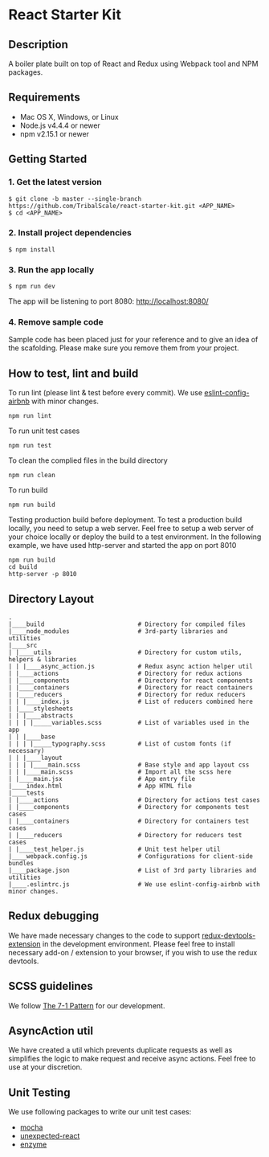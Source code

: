 # React Starter Kit

## Description

A boiler plate built on top of React and Redux using Webpack tool and NPM packages.

## Requirements

- Mac OS X, Windows, or Linux
- Node.js v4.4.4 or newer
- npm v2.15.1 or newer


## Getting Started
### 1. Get the latest version

```
$ git clone -b master --single-branch https://github.com/TribalScale/react-starter-kit.git <APP_NAME>
$ cd <APP_NAME>
```

### 2. Install project dependencies

```
$ npm install
```

### 3. Run the app locally
```
$ npm run dev
```
The app will be listening to port 8080: [http://localhost:8080/](http://localhost:8080/)

### 4. Remove sample code
Sample code has been placed just for your reference and to give an idea of the scafolding. Please make sure you remove them from your project.


## How to test, lint and build

To run lint (please lint & test before every commit). We use [eslint-config-airbnb](https://github.com/airbnb/javascript/tree/master/packages/eslint-config-airbnb) with minor changes.
```
npm run lint
```

To run unit test cases
```
npm run test
```

To clean the complied files in the build directory
```
npm run clean
```

To run build
```
npm run build
```

Testing production build before deployment. To test a production build locally, you need to setup a web server. Feel free to setup a web server of your choice locally or deploy the build to a test environment. In the following example, we have used http-server and started the app on port 8010
```
npm run build
cd build
http-server -p 8010
```

## Directory Layout
```
.
|____build 							# Directory for compiled files
|____node_modules					# 3rd-party libraries and utilities
|____src
| |____utils						# Directory for custom utils, helpers & libraries
| | |____async_action.js			# Redux async action helper util
| |____actions						# Directory for redux actions
| |____components					# Directory for react components
| |____containers					# Directory for react containers
| |____reducers						# Directory for redux reducers
| | |____index.js					# List of reducers combined here
| |____stylesheets
| | |____abstracts
| | | |_____variables.scss			# List of variables used in the app
| | |____base
| | | |_____typography.scss			# List of custom fonts (if necessary)
| | |____layout
| | | |____main.scss				# Base style and app layout css
| | |____main.scss					# Import all the scss here
| |____main.jsx						# App entry file
|____index.html						# App HTML file
|____tests
| |____actions						# Directory for actions test cases
| |____components					# Directory for components test cases
| |____containers					# Directory for containers test cases
| |____reducers						# Directory for reducers test cases
| |____test_helper.js				# Unit test helper util
|____webpack.config.js				# Configurations for client-side bundles
|____package.json					# List of 3rd party libraries and utilities
|____.eslintrc.js 					# We use eslint-config-airbnb with minor changes.
```

## Redux debugging
We have made necessary changes to the code to support [redux-devtools-extension](http://zalmoxisus.github.io/redux-devtools-extension/) in the development environment. Please feel free to install necessary add-on / extension to your browser, if you wish to use the redux devtools.

## SCSS guidelines
We follow [The 7-1 Pattern](https://sass-guidelin.es/#the-7-1-pattern) for our development.

## AsyncAction util
We have created a util which prevents duplicate requests as well as simplifies the logic to make request and receive async actions. Feel free to use at your discretion.

## Unit Testing
We use following packages to write our unit test cases:
* [mocha](https://www.npmjs.com/package/mocha)
* [unexpected-react](https://www.npmjs.com/package/unexpected-react)
* [enzyme](https://www.npmjs.com/package/enzyme)
